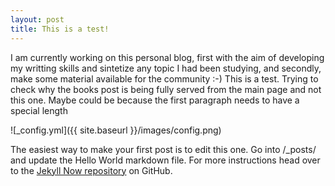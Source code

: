 ```yaml
---
layout: post
title: This is a test!
---
```


I am currently working on this personal blog, first with the aim of developing my writting skills and sintetize any topic I had been studying, and secondly, make some material available for the community :-) This is a test. Trying to check why the books post is being fully served from the main page and not this one. Maybe could be because the first paragraph needs to have a special length

![_config.yml]({{ site.baseurl }}/images/config.png)

The easiest way to make your first post is to edit this one. Go into /_posts/ and update the Hello World markdown file. For more instructions head over to the [Jekyll Now repository](https://github.com/barryclark/jekyll-now) on GitHub.
